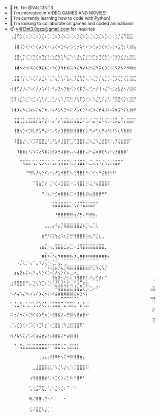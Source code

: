 - 👋 Hi, I’m @V4L13NT3
- 👀 I’m interested in VIDEO GAMES AND MOVIES!
- 🌱 I’m currently learning how to code with Python!
- 💞️ I’m looking to collaborate on games and coded animations!
- 📫 v4l13nt3.0gzz@gmail.com for inquiries
 ⢠⣼⠟⡱⢌⠦⡱⢌⠦⡱⢌⠦⡱⢌⠦⡱⢌⠦⡱⢌⠦⡱⢌⠦⡱⢌⠦⡱⢌⠦⡱⢌⠦⡱⡘⢬⠻⣿⣯⠀⠀⠀⠀⠀⠀⠀⠀⠀⠀⠀⠀⠀⠀⠀⠀⠀⠀⠀⠀⠀⠀⠀⠀⠀⠀⠀⠀⠀⠀⠀
⠀⢸⣿⢨⡑⢎⠲⡑⢎⡴⡑⢎⠲⣡⢎⠲⣑⠪⡔⡱⢊⡒⢥⢊⠖⡱⢊⡴⡑⢎⠲⣡⢎⠲⣡⢙⡂⢇⣿⣧⠀⠀⠀⠀⠀⠀⠀⠀⠀⠀⠀⠀⠀⠀⠀⠀⠀⠀⠀⠀⠀⠀⠀⠀⠀⠀⠀⠀⠀⠀⠀
⠀⢸⣿⢂⡍⢮⡱⣙⢎⠶⣙⣎⣳⣱⣎⡳⢥⠳⣬⢑⠣⣜⢢⡍⣞⡱⣋⡶⣙⢎⡳⡱⢎⡳⡱⣎⡜⣦⣿⣧⠀⠀⠀⠀⠀⠀⠀⠀⠀⠀⠀⠀⠀⠀⠀⠀⠀⠀⠀⠀⠀⠀⠀⠀⠀⠀⠀⠀⠀⠀⠀
⠀⢸⣿⠢⢜⢲⠹⣍⢎⡻⣍⢮⡱⡙⢎⡹⢻⣗⢮⣩⠳⣌⠳⡜⢦⡓⣍⠛⡭⢎⡱⡙⣍⠫⡝⢣⠝⡻⣿⣗⠀⠀⠀⠀⠀⠀⠀⠀⠀⠀⠀⠀⠀⠀⠀⠀⠀⠀⠀⠀⠀⠀⠀⠀⠀⠀⠀⠀⠀⠀⠀
⢀⣾⣿⠘⡌⢆⠳⢌⠎⡴⣈⠦⢱⡉⢦⡑⢣⠜⣧⢖⡹⣌⢳⡋⢦⠱⢌⡓⡌⢦⡑⡱⢌⡱⢌⡃⢎⡅⣿⣏⠀⠀⠀⠀⠀⠀⠀⠀⠀⠀⠀⠀⠀⠀⠀⠀⠀⠀⠀⠀⠀⠀⠀⠀⠀⠀⠀⠀⠀⠀⠀
⢾⣿⢋⡜⡸⢌⠣⢎⡜⡰⢡⠎⣅⠚⡤⣙⢢⡙⣷⢪⡕⢎⡯⡙⢤⢋⡒⡜⢸⠰⣌⠱⣊⣔⣣⣜⠢⡜⣽⡯⠀⠀⠀⠀⠀⠀⠀⠀⠀⠀⠀⠀⠀⠀⠀⠀⠀⠀⠀⠀⠀⠀⠀⠀⠀⠀⠀⠀⠀⠀⠀
⣻⡿⠰⣌⠱⣊⠱⣊⠴⢡⢃⠞⣠⢋⡔⢢⠱⡘⢭⢓⡜⢣⠏⡱⢊⠦⠱⣌⢃⠎⡔⢣⠜⡯⣟⠪⡑⢆⣿⡟⠀⠀⠀⠀⠀⠀⠀⠀⠀⠀⠀⠀⠀⠀⠀⠀⠀⠀⠀⠀⠀⠀⠀⠀⠀⠀⠀⠀⠀⠀⠀
⢹⣿⡱⢄⠳⣌⣵⡢⡍⢦⡉⢞⡠⢣⠜⣡⠣⣙⠢⡍⡜⡡⢎⡑⢣⢎⡱⢌⡞⢼⡸⢥⢮⡷⣩⠑⡍⣆⣿⡟⠀⠀⠀⠀⠀⠀⠀⠀⠀⠀⠀⠀⠀⠀⠀⠀⠀⠀⠀⠀⠀⠀⠀⠀⠀⠀⠀⠀⠀⠀⠀
⠀⢹⣿⢈⡳⣌⣿⣿⡞⣣⠝⣎⠶⣡⠚⡤⢓⣬⣷⣾⣶⣷⣊⠜⣡⠞⣬⠳⣜⠣⢞⡱⢟⡿⣄⠫⡔⣿⣿⠏⠀⠀⠀⠀⠀⠀⠀⠀⠀⠀⠀⠀⠀⠀⠀⠀⠀⠀⠀⠀⠀⠀⠀⠀⠀⠀⠀⠀⠀⠀⠀
⠀⢸⣿⢢⡑⢎⡹⣇⡟⣡⠛⣬⢚⡥⢫⡔⣹⣿⣿⣿⣿⣿⣿⡎⣥⢛⡴⢋⢆⡛⢴⢻⣞⠣⢆⢣⣿⣿⡇⠀⠀⠀⠀⠀⠀⠀⠀⠀⠀⠀⠀⠀⠀⠀⠀⠀⠀⠀⠀⠀⠀⠀⠀⠀⠀⠀⠀⠀⠀⠀⠀
⠀⠸⣿⣷⣜⢢⠱⡩⠽⣯⣟⣔⢫⡜⣣⠞⣸⣿⡟⣡⢋⣽⣿⡗⣬⠳⣌⠳⣌⣞⣿⢏⢣⡙⢬⣷⣿⡿⠁⠀⠀⠀⠀⠀⠀⠀⠀⠀⠀⠀⠀⠀⠀⠀⠀⠀⠀⠀⠀⠀⠀⠀⠀⠀⠀⠀⠀⠀⠀⠀⠀
⠀⠀⠹⣿⣿⣆⢣⠱⡩⢔⠫⡿⣵⣟⡵⢚⢼⣿⡗⢤⠣⢼⣿⡗⣬⠓⣬⠶⡿⣏⠣⡜⢢⣙⣾⣿⡿⠁⠀⠀⠀⠀⠀⠀⠀⠀⠀⠀⠀⠀⠀⠀⠀⠀⠀⠀⠀⠀⠀⠀⠀⠀⠀⠀⠀⠀⠀⠀⠀⠀⠀
⠀⠀⠀⠙⢿⣿⡇⢣⡑⢎⡱⢌⡱⢫⡔⢫⢼⣿⡏⢆⡹⢸⣿⣏⠶⣉⢆⢫⠱⡌⢲⣡⣿⣿⡿⠋⠀⠀⠀⠀⠀⠀⠀⠀⠀⠀⠀⠀⠀⠀⠀⠀⠀⠀⠀⠀⠀⠀⠀⠀⠀⠀⠀⠀⠀⠀⠀⠀⠀⠀⠀
⠀⠀⠀⠀⠀⠙⢻⢧⡜⢢⡑⠎⡔⢣⠜⣡⢺⣿⡏⠦⣑⢻⣿⣇⠳⡌⢎⢢⠓⣬⣷⣿⡿⠃⠀⠀⠀⠀⠀⠀⠀⠀⠀⠀⠀⠀⠀⠀⠀⠀⠀⠀⠀⠀⠀⠀⠀⠀⠀⠀⠀⠀⠀⠀⠀⠀⠀⠀⠀⠀⠀
⠀⠀⠀⠀⠀⠀⠀⠉⢿⣶⡉⢞⢨⡑⢎⠴⣹⣿⣏⠒⡥⢺⣿⡇⡚⢬⡘⢦⣿⣿⣿⠏⠀⠀⠀⠀⠀⠀⠀⠀⠀⠀⠀⠀⠀⠀⠀⠀⠀⠀⠀⠀⠀⠀⠀⠀⠀⠀⠀⠀⠀⠀⠀⠀⠀⠀⠀⠀⠀⠀⠀
⠀⠀⠀⠀⠀⠀⠀⠀⠀⠀⠙⠨⣦⡕⣊⢶⣿⣿⡧⣉⠖⣹⣿⣧⣽⣦⣽⣿⡿⠛⠋⠀⠀⠀⠀⠀⠀⠀⠀⠀⠀⠀⠀⠀⠀⠀⠀⠀⠀⠀⠀⠀⠀⠀⠀⠀⠀⠀⠀⠀⠀⠀⠀⠀⠀⠀⠀⠀⠀⠀⠀
⠀⠀⠀⠀⠀⠀⠀⠀⠀⠀⠀⠀⠈⢿⣿⣾⣿⣿⣧⡑⢎⡜⠹⣿⣿⣿⡿⠋⠀⠀⠀⠀⠀⠀⠀⠀⠀⠀⠀⠀⠀⠀⠀⠀⠀⠀⠀⠀⠀⠀⠀⠀⠀⠀⠀⠀⠀⠀⠀⠀⠀⠀⠀⠀⠀⠀⠀⠀⠀⠀⠀
⠀⠀⠀⠀⠀⠀⠀⠀⠀⠀⠀⠀⠀⠀⠘⣿⣿⣿⣿⣿⣶⡌⡓⢤⠛⣿⣷⡄⠀⠀⠀⠀⠀⠀⠀⠀⠀⠀⠀⠀⠀⠀⠀⠀⠀⠀⠀⠀⠀⠀⠀⠀⠀⠀⠀⠀⠀⠀⠀⠀⠀⠀⠀⠀⠀⠀⠀⠀⠀⠀⠀
⠀⠀⠀⠀⠀⠀⠀⠀⠀⠀⠀⣠⣄⣤⠚⡤⡙⢿⣿⣿⣿⣿⣜⠦⡙⢤⡉⢇⠀⠀⠀⠀⠀⠀⠀⠀⠀⠀⠀⠀⠀⠀⠀⠀⠀⠀⠀⠀⠀⠀⠀⠀⠀⠀⠀⠀⠀⠀⠀⠀⠀⠀⠀⠀⠀⠀⠀⠀⠀⠀⠀
⠀⠀⠀⠀⠀⠀⠀⠀⠀⠀⣶⢛⠻⣭⢳⣔⠩⢆⡍⡛⢿⣿⣿⣿⣵⣦⡙⣌⣆⣀⠀⠀⠀⠀⠀⠀⠀⠀⠀⠀⠀⠀⠀⠀⠀⠀⠀⠀⠀⠀⠀⠀⠀⠀⠀⠀⠀⠀⠀⠀⠀⠀⠀⠀⠀⠀⠀⠀⠀⠀⠀
⠀⠀⠀⠀⠀⠀⠀⠀⠀⢠⣶⡍⠲⣄⢻⣿⣷⣊⡴⣉⠖⣘⢻⣿⣿⣿⣿⣾⣿⣿⡀⠀⠀⠀⠀⠀⠀⠀⠀⠀⠀⠀⠀⠀⠀⠀⠀⠀⠀⠀⠀⠀⠀⠀⠀⠀⠀⣀⢀⡄⠀⠀⠀⠀⠀⠀⠀⠀⠀⠀⠀
⠀⠀⠀⠀⠀⠀⠀⠀⠀⠀⠿⣧⡓⡌⢦⡙⢿⣿⣿⣷⡜⢤⣻⣿⣿⣿⣿⣿⡿⢿⣿⠆⠀⠀⠀⠀⠀⠀⠀⠀⠀⠀⠀⠀⠀⠀⠀⠀⠠⡘⢆⡒⢤⠒⣄⠲⡰⢌⠲⢌⡒⢤⡀⢀⠀⠀⠀⠀⠀⠀⠀
⠀⠀⠀⠀⠀⠀⠀⠀⠀⠀⠀⠉⠿⣜⡦⡘⢦⡙⢿⣿⣿⣿⣿⣿⣿⡟⣋⠳⢌⢣⡙⠀⠀⠀⠀⠀⠀⠀⠀⠀⠀⠀⠀⠀⠀⠀⠀⣴⣦⣝⣦⣍⠦⡙⢤⠣⡑⢎⡱⢎⡜⢢⡑⢎⠦⣀⠖⣀⠀⠀⠀
⠀⠀⠀⠀⠀⠀⠀⠀⠀⠀⠀⠀⠀⢹⣷⣽⣂⠜⡢⢆⡹⣻⣿⠟⡣⠜⡤⣋⡾⠆⠉⠀⠀⠀⠀⠀⠀⠀⠀⠀⠀⠀⠀⠀⠀⢀⣴⡿⣿⣿⣿⠛⡤⣙⢢⠱⣉⠦⣙⠮⣜⢣⣜⣣⡞⣤⢋⠴⣉⠶⣶
⠀⠀⠀⠀⠀⠀⠀⠀⠀⠀⠀⠀⠀⠀⠛⢿⣿⣮⣵⣮⣾⣷⣭⢎⡱⣉⠖⠋⠁⠀⠀⠀⠀⠀⠀⠀⠀⠀⠀⠀⠀⠀⠀⠀⢰⣿⠣⡜⢤⠩⣌⠳⡰⢡⠎⡱⢌⠲⣍⠞⣬⣷⣿⢿⣿⣿⣎⠦⣑⠪⡅
⠀⠀⠀⠀⠀⠀⠀⠀⠀⠀⠀⠀⠀⠀⠀⠀⠉⠉⠉⠉⠉⠁⠀⠀⠀⠀⠀⠀⠀⠀⠀⠀⠀⠀⠀⠀⠀⠀⠀⠀⠀⠀⠀⠀⠘⣿⠣⢜⣂⠳⣄⢣⡑⢣⢎⡱⢎⡳⣌⢻⣿⣯⠙⣌⢻⣿⣇⠚⡤⢓⣬
⠀⠀⠀⠀⠀⠀⠀⠀⠀⠀⠀⠀⠀⠀⠀⠀⠀⠀⠀⠀⠀⠀⠀⠀⠀⠀⠀⠀⠀⠀⠀⠀⠀⠀⠀⠀⠀⠀⠀⠀⠀⠀⠀⠀⠀⡟⡭⢒⡌⠲⢌⠦⣙⢎⢮⡱⢋⠶⡩⢞⣿⣯⠜⠤⣛⣿⣧⣟⣶⣿⠞
⠀⠀⠀⠀⠀⠀⠀⠀⠀⠀⠀⠀⠀⠀⠀⠀⠀⠀⠀⠀⠀⠀⠀⠀⠀⠀⠀⠀⠀⠀⠀⠀⠀⠀⠀⠀⠀⠀⠀⠀⠀⠀⠀⠀⠀⢽⡌⡡⢎⡱⢊⠖⡩⢎⠲⣉⠇⣎⠱⣊⣿⣷⢈⠳⣸⣿⣿⣿⠟⠁⠀
⠀⠀⠀⠀⠀⠀⠀⠀⠀⠀⠀⠀⠀⠀⠀⠀⠀⠀⠀⠀⠀⠀⠀⠀⠀⠀⠀⠀⠀⠀⠀⠀⠀⠀⠀⠀⠀⠀⠀⠀⠀⠀⠀⠀⠀⠀⢿⡜⢧⠣⢍⡜⡡⢎⣵⣬⣞⣤⣳⣽⣿⣯⢌⠓⣼⣿⣿⡇⠀⠀⠀
⠀⠀⠀⠀⠀⠀⠀⠀⠀⠀⠀⠀⠀⠀⠀⠀⠀⠀⠀⠀⠀⠀⠀⠀⠀⠀⠀⠀⠀⠀⠀⠀⠀⠀⠀⠀⠀⠀⠀⠀⠀⠀⠀⠀⠀⠀⠀⠙⠂⢿⣶⣾⣷⣿⣿⣿⣿⣿⠟⠛⣿⣯⢢⡙⢴⣿⣿⡇⠀⠀⠀
⠀⠀⠀⠀⠀⠀⠀⠀⠀⠀⠀⠀⠀⠀⠀⠀⠀⠀⠀⠀⠀⠀⠀⠀⠀⠀⠀⠀⠀⠀⠀⠀⠀⠀⠀⠀⠀⠀⠀⠀⠀⠀⠀⠀⠀⠀⠀⠀⠀⠀⠀⠀⠀⠀⠀⢀⣠⣤⣼⣿⠿⡗⢢⢍⠺⣿⣿⣿⣶⣄⠀
⠀⠀⠀⠀⠀⠀⠀⠀⠀⠀⠀⠀⠀⠀⠀⠀⠀⠀⠀⠀⠀⠀⠀⠀⠀⠀⠀⠀⠀⠀⠀⠀⠀⠀⠀⠀⠀⠀⠀⠀⠀⠀⠀⠀⠀⠀⠀⠀⠀⠀⠀⠀⠀⣀⣼⣿⣿⢿⣿⡌⠳⢌⠣⡜⢢⠱⡩⣿⣿⣿⠿
⠀⠀⠀⠀⠀⠀⠀⠀⠀⠀⠀⠀⠀⠀⠀⠀⠀⠀⠀⠀⠀⠀⠀⠀⠀⠀⠀⠀⠀⠀⠀⠀⠀⠀⠀⠀⠀⠀⠀⠀⠀⠀⠀⠀⠀⠀⠀⠀⠀⠀⠀⠀⢰⢻⣿⣿⣿⣾⢫⠱⣉⢎⡱⢌⡃⠧⡑⣿⠟⠃⠀
⠀⠀⠀⠀⠀⠀⠀⠀⠀⠀⠀⠀⠀⠀⠀⠀⠀⠀⠀⠀⠀⠀⠀⠀⠀⠀⠀⠀⠀⠀⠀⠀⠀⠀⠀⠀⠀⠀⠀⠀⠀⠀⠀⠀⠀⠀⠀⠀⠀⠀⠀⠀⢣⢒⣬⠟⢯⡐⢣⠓⣌⠲⢌⠆⠉⠐⠑⠀⠀⠀⠀
⠀⠀⠀⠀⠀⠀⠀⠀⠀⠀⠀⠀⠀⠀⠀⠀⠀⠀⠀⠀⠀⠀⠀⠀⠀⠀⠀⠀⠀⠀⠀⠀⠀⠀⠀⠀⠀⠀⠀⠀⠀⠀⠀⠀⠀⠀⠀⠀⠀⠀⠀⠀⢿⣌⣿⣿⢠⡙⢢⠃⠀⠀⠀⠂⠀⠀⠀⠀⠀⠀⠀
⠀⠀⠀⠀⠀⠀⠀⠀⠀⠀⠀⠀⠀⠀⠀⠀⠀⠀⠀⠀⠀⠀⠀⠀⠀⠀⠀⠀⠀⠀⠀⠀⠀⠀⠀⠀⠀⠀⠀⠀⠀⠀⠀⠀⠀⠀⠀⠀⠀⠀⠀⠀⢪⠜⣿⣏⠣⡜⡁⠁⠀⠀⠀⠀⠀⠀⠀⠀⠀⠀⠀

<!---
V4L13NT3/V4L13NT3 is a ✨ special ✨ repository because its `README.md` (this file) appears on your GitHub profile.
You can click the Preview link to take a look at your changes.
--->

